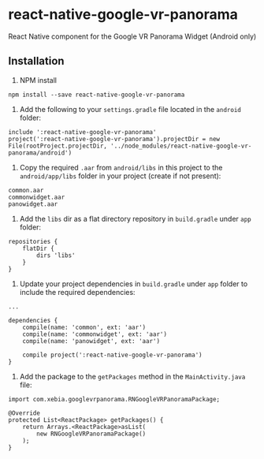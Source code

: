 # react-native-google-vr-panorama
React Native component for the Google VR Panorama Widget (Android only)

## Installation 

1. NPM install

```
npm install --save react-native-google-vr-panorama
```

1. Add the following to your `settings.gradle` file located in the `android` folder:

```
include ':react-native-google-vr-panorama'
project(':react-native-google-vr-panorama').projectDir = new File(rootProject.projectDir, '../node_modules/react-native-google-vr-panorama/android')
```

1. Copy the required `.aar` from `android/libs` in this project to  the `android/app/libs` folder in your project (create if not present):

```
common.aar
commonwidget.aar
panowidget.aar
```

1. Add the `libs` dir as a flat directory repository in `build.gradle` under `app` folder:

```
repositories {
    flatDir {
        dirs 'libs'
    }
}
```

1. Update your project dependencies in `build.gradle` under `app` folder to include the required dependencies:
 
```
... 

dependencies {
    compile(name: 'common', ext: 'aar')
    compile(name: 'commonwidget', ext: 'aar')
    compile(name: 'panowidget', ext: 'aar')

    compile project(':react-native-google-vr-panorama')
}
```

1. Add the package to the `getPackages` method in the `MainActivity.java` file:

```
import com.xebia.googlevrpanorama.RNGoogleVRPanoramaPackage;

@Override
protected List<ReactPackage> getPackages() {
    return Arrays.<ReactPackage>asList(
        new RNGoogleVRPanoramaPackage()
    );
}
```
